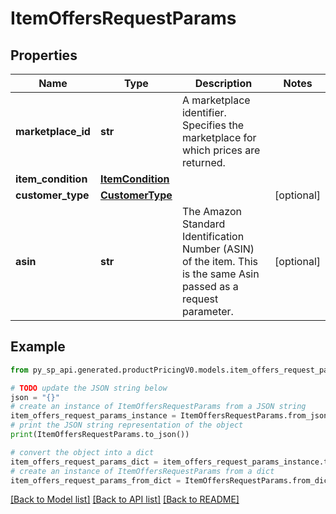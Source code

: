 # ItemOffersRequestParams


## Properties

Name | Type | Description | Notes
------------ | ------------- | ------------- | -------------
**marketplace_id** | **str** | A marketplace identifier. Specifies the marketplace for which prices are returned. | 
**item_condition** | [**ItemCondition**](ItemCondition.md) |  | 
**customer_type** | [**CustomerType**](CustomerType.md) |  | [optional] 
**asin** | **str** | The Amazon Standard Identification Number (ASIN) of the item. This is the same Asin passed as a request parameter. | [optional] 

## Example

```python
from py_sp_api.generated.productPricingV0.models.item_offers_request_params import ItemOffersRequestParams

# TODO update the JSON string below
json = "{}"
# create an instance of ItemOffersRequestParams from a JSON string
item_offers_request_params_instance = ItemOffersRequestParams.from_json(json)
# print the JSON string representation of the object
print(ItemOffersRequestParams.to_json())

# convert the object into a dict
item_offers_request_params_dict = item_offers_request_params_instance.to_dict()
# create an instance of ItemOffersRequestParams from a dict
item_offers_request_params_from_dict = ItemOffersRequestParams.from_dict(item_offers_request_params_dict)
```
[[Back to Model list]](../README.md#documentation-for-models) [[Back to API list]](../README.md#documentation-for-api-endpoints) [[Back to README]](../README.md)


